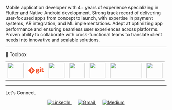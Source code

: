 Mobile application developer with 4+ years of experience specializing in Flutter and Native Android development. Strong track record of delivering user-focused apps from concept to launch, with expertise in payment systems, AR integration, and ML implementations. Adept at optimizing app performance and ensuring seamless user experiences across platforms. Proven ability to collaborate with cross-functional teams to translate client needs into innovative and scalable solutions.

---
🧰 Toolbox


<table>
  <tr>
    <td>
        <img src="https://upload.wikimedia.org/wikipedia/commons/thumb/5/51/Android_Studio_Logo_2024.svg/800px-Android_Studio_Logo_2024.svg.png" width="50" height="50"/>
    </td>
     <td>
        <img src="https://github.com/devicons/devicon/raw/master/icons/git/git-plain-wordmark.svg" width="50" height="50"/>
    </td>
    <td>
        <img src="https://cdn.prod.website-files.com/5ee12d8d7f840543bde883de/5ef3a1148ac97166a06253c1_flutter-logo-white-inset.svg" width="50" height="50"/>
    </td>
     <td>
        <img src="https://developers.google.com/static/ml-kit/images/homepage/hero.png" width="50" height="50"/>
    </td>
     <td>
        <img src="https://firebase.google.com/static/images/brand-guidelines/logo-vertical.png" width="50" height="50"/>
    </td>
      <td>
        <img src="https://i.ibb.co/mbT8CZX/tensorflow-lite-logo-social-1.png" width="100" height="50"/>
    </td>
     <td>
        <img src="https://upload.wikimedia.org/wikipedia/commons/a/ab/Swagger-logo.png" width="50" height="50"/>
    </td>
  </tr>
</table>


---
Let's Connect.
</br>
<p align="center">
 

<a href="https://www.linkedin.com/in/muhammad-junaid-nawab/">
<img src="https://bluebird-europe.com/wp-content/uploads/2021/08/LinkedIn-logo-1.png" alt="LinkedIn" height="80" />
</a>
&nbsp;&nbsp;&nbsp;&nbsp;  
<a href="mailto:junaidnawab835@gmail.com">
<img src="https://www.freepnglogos.com/uploads/logo-gmail-png/logo-gmail-png-gmail-icon-download-png-and-vector-1.png" alt="Gmail" height="80" />
</a>
&nbsp;&nbsp;&nbsp;&nbsp;
 
<a href="https://medium.com/@junaidnawab835">
<img  src="https://iconmonstr.com/wp-content/g/gd/makefg.php?i=../releases/preview/2018/png/iconmonstr-medium-5.png&r=99&g=110&b=114" alt="Medium"  height="80" />
</a>
 
</p>
<!--

Here are some ideas to get you started:

•⁠  ⁠🔭 I’m currently working on ...
•⁠  ⁠🌱 I’m currently learning ...
•⁠  ⁠👯 I’m looking to collaborate on ...
•⁠  ⁠🤔 I’m looking for help with ...
•⁠  ⁠💬 Ask me about ...
•⁠  ⁠📫 How to reach me: ...
•⁠  ⁠😄 Pronouns: ...
•⁠  ⁠⚡ Fun fact: ...
### Hi there 👋

-->
""
